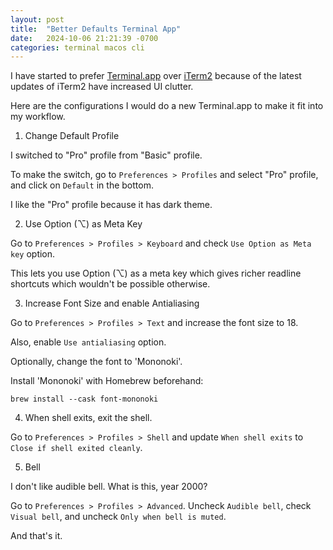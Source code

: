 ```yaml
---
layout: post
title:  "Better Defaults Terminal App"
date:   2024-10-06 21:21:39 -0700
categories: terminal macos cli
---
```

I have started to prefer [Terminal.app](https://en.wikipedia.org/wiki/Terminal_(macOS)) over [iTerm2](https://iterm2.com/) 
because of the latest updates of iTerm2 have increased UI clutter.

Here are the configurations I would do a new Terminal.app to make it fit into my workflow.

1. Change Default Profile

I switched to "Pro" profile from "Basic" profile.

To make the switch, go to `Preferences > Profiles` and select "Pro" profile, and click on `Default` in the bottom.

I like the "Pro" profile because it has dark theme.


2. Use Option (⌥) as Meta Key

Go to `Preferences > Profiles > Keyboard` and check `Use Option as Meta key` option.

This lets you use Option (⌥) as a meta key which gives richer readline shortcuts which wouldn't be possible otherwise.


3. Increase Font Size and enable Antialiasing

Go to `Preferences > Profiles > Text` and increase the font size to 18.

Also, enable `Use antialiasing` option.

Optionally, change the font to 'Mononoki'.

Install 'Mononoki' with Homebrew beforehand:

```shell
brew install --cask font-mononoki
```

4. When shell exits, exit the shell.

Go to `Preferences > Profiles > Shell` and update `When shell exits` to `Close if shell exited cleanly`.


5. Bell

I don't like audible bell. What is this, year 2000?

Go to `Preferences > Profiles > Advanced`. Uncheck `Audible bell`, check `Visual bell`, and uncheck `Only when bell is muted`.


And that's it.

